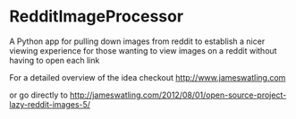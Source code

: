 RedditImageProcessor
====================

A Python app for pulling down images from reddit to establish a nicer viewing experience for those wanting to view images on a reddit without having to open each link

For a detailed overview of the idea checkout http://www.jameswatling.com

or go directly to http://jameswatling.com/2012/08/01/open-source-project-lazy-reddit-images-5/